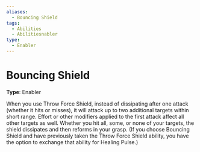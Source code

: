 ```yaml
---
aliases:
  - Bouncing Shield
tags:
  - Abilities
  - Abilitiesnabler
type:
  - Enabler
---
```


# Bouncing Shield

**Type**: Enabler

When you use Throw Force Shield, instead of dissipating after one attack (whether it hits or misses), it will attack up to two additional targets within short range. Effort or other modifiers applied to the first attack affect all other targets as well. Whether you hit all, some, or none of your targets, the shield dissipates and then reforms in your grasp. (If you choose Bouncing Shield and have previously taken the Throw Force Shield ability, you have the option to exchange that ability for Healing Pulse.)
